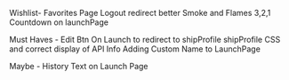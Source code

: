 Wishlist-
Favorites Page
Logout redirect better
Smoke and Flames
3,2,1 Countdown on launchPage

Must Haves -
Edit Btn On Launch to redirect to shipProfile
shipProfile CSS and correct display of API Info
Adding Custom Name to LaunchPage

Maybe -
History Text on Launch Page
